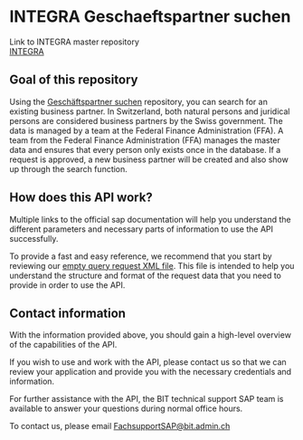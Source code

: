 # INTEGRA Geschaeftspartner suchen

Link to INTEGRA master repository  
[INTEGRA](https://github.com/Integra-SUPERB/INTEGRA)


## Goal of this repository
Using the [Geschäftspartner suchen](https://github.com/Integra-SUPERB/INTEGRA_Geschaeftspartner-suchen) repository, you can search for an existing business partner. In Switzerland, both natural persons and juridical persons are considered business partners by the Swiss government. The data is managed by a team at the Federal Finance Administration (FFA). A team from the Federal Finance Administration (FFA) manages the master data and ensures that every person only exists once in the database. If a request is approved, a new business partner will be created and also show up through the search function.


## How does this API work?
Multiple links to the official sap documentation will help you understand the different parameters and necessary parts of information to use the API successfully. 

To provide a fast and easy reference, we recommend that you start by reviewing our [empty query request XML file](https://github.com/Integra-SUPERB/INTEGRA_Geschaeftspartner-suchen/blob/main/BusinessPartnerBasicDataByElementsQueryResponse_Out.xml). This file is intended to help you understand the structure and format of the request data that you need to provide in order to use the API.

## Contact information
With the information provided above, you should gain a high-level overview of the capabilities of the API. 

If you wish to use and work with the API, please contact us so that we can review your application and provide you with the necessary credentials and information.

For further assistance with the API, the BIT technical support SAP team is available to answer your questions during normal office hours.

To contact us, please email FachsupportSAP@bit.admin.ch
